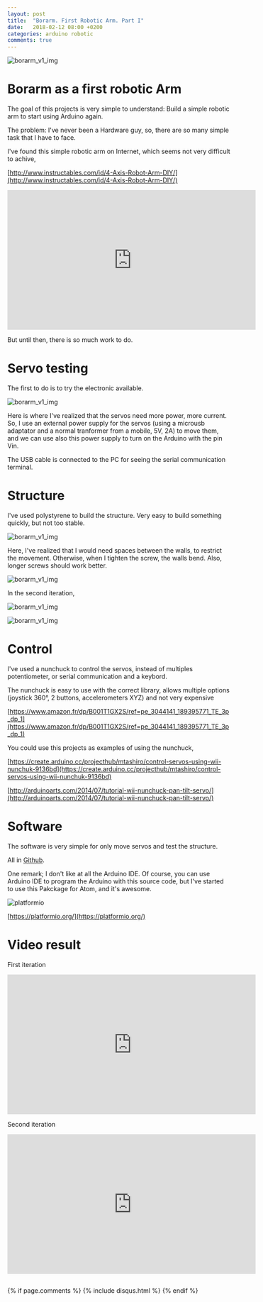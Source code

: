 ```yaml
---
layout: post
title:  "Borarm. First Robotic Arm. Part I"
date:   2018-02-12 08:00 +0200
categories: arduino robotic
comments: true
---
```


![borarm_v1_img](/assets/borarm/2.1.JPG)

# Borarm as a first robotic Arm
The goal of this projects is very simple to understand: Build a simple robotic arm to start using Arduino again.

The problem: I've never been a Hardware guy, so, there are so many simple task that I have to face.

I've found this simple robotic arm on Internet, which seems not very difficult to achive,

[http://www.instructables.com/id/4-Axis-Robot-Arm-DIY/](http://www.instructables.com/id/4-Axis-Robot-Arm-DIY/)

<iframe width="560" height="315" src="https://www.youtube.com/embed/rRRQp8YUqT0" frameborder="0" allow="autoplay; encrypted-media" allowfullscreen></iframe>


But until then, there is so much work to do.

# Servo testing
The first to do is to try the electronic available.

![borarm_v1_img](/assets/borarm/1.1.JPG)

Here is where I've realized that the servos need more power, more current. So, I use an external power supply for the servos (using a microusb adaptator and a normal tranformer from a mobile, 5V, 2A) to move them, and we can use also this power supply to turn on the Arduino with the pin Vin.

The USB cable is connected to the PC for seeing the serial communication terminal.

# Structure
I've used polystyrene to build the structure. Very easy to build something quickly, but not too stable.

![borarm_v1_img](/assets/borarm/1.2.JPG)

Here, I've realized that I would need spaces between the walls, to restrict the movement. Otherwise, when I tighten the screw, the walls bend. Also, longer screws should work better.

![borarm_v1_img](/assets/borarm/1.4.png)

In the second iteration,

![borarm_v1_img](/assets/borarm/2.1.JPG)

![borarm_v1_img](/assets/borarm/2.2.JPG)

# Control
I've used a nunchuck to control the servos, instead of multiples potentiometer, or serial communication and a keybord.

The nunchuck is easy to use with the correct library, allows multiple options (joystick 360°, 2 buttons, accelerometers XYZ) and not very expensive

[https://www.amazon.fr/dp/B001T1GX2S/ref=pe_3044141_189395771_TE_3p_dp_1](https://www.amazon.fr/dp/B001T1GX2S/ref=pe_3044141_189395771_TE_3p_dp_1)

You could use this projects as examples of using the nunchuck,

[https://create.arduino.cc/projecthub/mtashiro/control-servos-using-wii-nunchuk-9136bd](https://create.arduino.cc/projecthub/mtashiro/control-servos-using-wii-nunchuk-9136bd)

[http://arduinoarts.com/2014/07/tutorial-wii-nunchuck-pan-tilt-servo/](http://arduinoarts.com/2014/07/tutorial-wii-nunchuck-pan-tilt-servo/)

# Software
The software is very simple for only move servos and test the structure.

All in [Github](https://github.com/aherrero/Borarm).

One remark; I don't like at all the Arduino IDE. Of course, you can use Arduino IDE to program the Arduino with this source code, but I've started to use this Pakckage for Atom, and it's awesome.


![platformio](https://platformio.org/images/platformio-logo.17fdc3bc.png)

[https://platformio.org/](https://platformio.org/)

# Video result

First iteration

<iframe width="560" height="315" src="https://www.youtube.com/embed/r8ElZAFM2SY" frameborder="0" allow="autoplay; encrypted-media" allowfullscreen></iframe>

Second iteration

<iframe width="560" height="315" src="https://www.youtube.com/embed/nhzhC5NQzSk" frameborder="0" allow="autoplay; encrypted-media" allowfullscreen></iframe>

##

{% if page.comments %}
{% include disqus.html %}
{% endif %}
